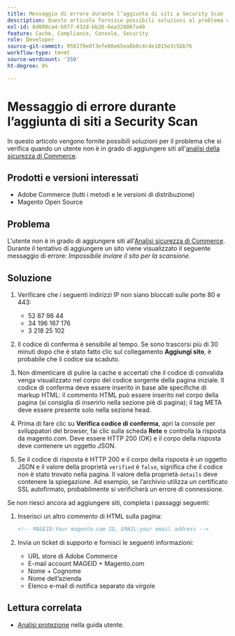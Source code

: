 ```yaml
---
title: Messaggio di errore durante l’aggiunta di siti a Security Scan
description: Questo articolo fornisce possibili soluzioni al problema che si verifica quando un utente non è in grado di aggiungere siti a [Commerce Security Scan](https://account.magento.com/scanner/dashboard/).
exl-id: 8d000ca4-b977-432d-bb26-6ea320067a40
feature: Cache, Compliance, Console, Security
role: Developer
source-git-commit: 958179e0f3efe08e65ea8b0c4c4e1015e3c5bb76
workflow-type: tm+mt
source-wordcount: '350'
ht-degree: 0%

---
```


# Messaggio di errore durante l’aggiunta di siti a Security Scan

In questo articolo vengono fornite possibili soluzioni per il problema che si verifica quando un utente non è in grado di aggiungere siti all&#39;[analisi della sicurezza di Commerce](https://account.magento.com/scanner/dashboard/).

## Prodotti e versioni interessati

* Adobe Commerce (tutti i metodi e le versioni di distribuzione)
* Magento Open Source

## Problema

L&#39;utente non è in grado di aggiungere siti all&#39;[Analisi sicurezza di Commerce](https://account.magento.com/scanner/dashboard/). Durante il tentativo di aggiungere un sito viene visualizzato il seguente messaggio di errore: *Impossibile inviare il sito per la scansione.*

## Soluzione

1. Verificare che i seguenti indirizzi IP non siano bloccati sulle porte 80 e 443:
   * 52 87 98 44
   * 34 196 167 176
   * 3 218 25 102

1. Il codice di conferma è sensibile al tempo. Se sono trascorsi più di 30 minuti dopo che è stato fatto clic sul collegamento **Aggiungi sito**, è probabile che il codice sia scaduto.
1. Non dimenticare di pulire la cache e accertati che il codice di convalida venga visualizzato nel corpo del codice sorgente della pagina iniziale. Il codice di conferma deve essere inserito in base alle specifiche di markup HTML: il commento HTML può essere inserito nel corpo della pagina (si consiglia di inserirlo nella sezione piè di pagina); il tag META deve essere presente solo nella sezione head.
1. Prima di fare clic su **Verifica codice di conferma**, apri la console per sviluppatori del browser, fai clic sulla scheda **Rete** e controlla la risposta da magento.com. Deve essere HTTP 200 (OK) e il corpo della risposta deve contenere un oggetto JSON.
1. Se il codice di risposta è HTTP 200 e il corpo della risposta è un oggetto JSON e il valore della proprietà `verified` è `false`, significa che il codice non è stato trovato nella pagina. Il valore della proprietà `details` deve contenere la spiegazione. Ad esempio, se l’archivio utilizza un certificato SSL autofirmato, probabilmente si verificherà un errore di connessione.

Se non riesci ancora ad aggiungere siti, completa i passaggi seguenti:

1. Inserisci un altro commento di HTML sulla pagina:

   ```HTML
   <!-- MAGEID:Your magento.com ID, EMAIL:your email address -->
   ```

1. Invia un ticket di supporto e fornisci le seguenti informazioni:
   * URL store di Adobe Commerce
   * E-mail account MAGEID + Magento.com
   * Nome + Cognome
   * Nome dell’azienda
   * Elenco e-mail di notifica separato da virgole

## Lettura correlata

* [Analisi protezione](https://docs.magento.com/user-guide/magento/security-scan.html) nella guida utente.
